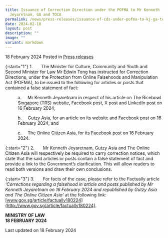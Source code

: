 ```yaml
---
title: Issuance of Correction Direction under the POFMA to Mr Kenneth
  Jeyaretnam, GA and TOCA
permalink: /news/press-releases/issuance-of-cds-under-pofma-to-kj-ga-toca/
date: 2024-02-18
layout: post
description: ""
image: ""
variant: markdown
---
```

18 February 2024 Posted in [Press releases](/news/press-releases)

{:start="1"}
1.&nbsp;&nbsp;&nbsp;&nbsp;&nbsp;&nbsp; The Minister for Culture, Community and Youth and Second Minister for Law Mr Edwin Tong has instructed for Correction Directions, under the Protection from Online Falsehoods and Manipulation Act (POFMA), to be issued to the following for articles or posts that contained a false statement of fact:

<p style="margin-left: 40px">
a.&nbsp;&nbsp;&nbsp;&nbsp; Mr Kenneth Jeyaretnam in respect of his article on The Ricebowl Singapore (TRS) website, Facebook post, X post and LinkedIn post on 16 February 2024;</p>

<p style="margin-left: 40px">
b.&nbsp;&nbsp;&nbsp;&nbsp; Gutzy Asia, for an article on its website and Facebook post on 16 February 2024; and</p>

<p style="margin-left: 40px">
c.&nbsp;&nbsp;&nbsp;&nbsp; The Online Citizen Asia, for its Facebook post on 16 February 2024.</p>

{:start="2"}
2.&nbsp;&nbsp;&nbsp;&nbsp;&nbsp;&nbsp; Mr Kenneth Jeyaretnam, Gutzy Asia and The Online Citizen Asia will respectively be required to carry correction notices, which state that the said articles or posts contain a false statement of fact and provide a link to the Government’s clarification. This will allow readers to read both versions and draw their own conclusions.

{:start="3"}
3.&nbsp;&nbsp;&nbsp;&nbsp;&nbsp;&nbsp; For facts of the case, please refer to the Factually article _‘Corrections regarding a falsehood in article and posts published by Mr Kenneth Jeyaretnam on 16 February 2024 and republished by Gutzy Asia and The Online Citizen Asia’_ at the following link: [www.gov.sg/article/factually180224](http://www.gov.sg/article/factually180224).

**MINISTRY OF LAW**
<br>**18 FEBRUARY 2024**

<p class="right-side-updated">Last updated on 18 February 2024</p>